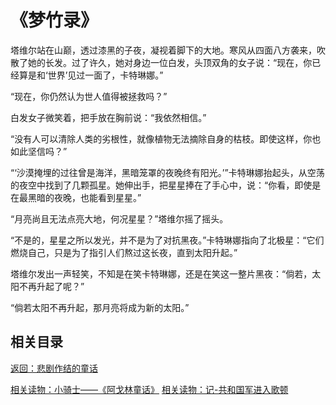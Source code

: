 # 《梦竹录》

塔维尔站在山巅，透过漆黑的子夜，凝视着脚下的大地。寒风从四面八方袭来，吹散了她的长发。过了许久，她对身边一位白发，头顶双角的女子说：“现在，你已经算是和‘世界’见过一面了，卡特琳娜。”

“现在，你仍然认为世人值得被拯救吗？”

白发女子微笑着，把手放在胸前说：“我依然相信。”

“没有人可以清除人类的劣根性，就像植物无法摘除自身的枯枝。即使这样，你也如此坚信吗？”

“‘沙漠掩埋的过往曾是海洋，黑暗笼罩的夜晚终有阳光。’”卡特琳娜抬起头，从空荡的夜空中找到了几颗孤星。她伸出手，把星星捧在了手心中，说：“你看，即使是在最黑暗的夜晚，也能看到星星。”

“月亮尚且无法点亮大地，何况星星？”塔维尔摇了摇头。

“不是的，星星之所以发光，并不是为了对抗黑夜。”卡特琳娜指向了北极星：“它们燃烧自己，只是为了指引人们熬过这长夜，直到太阳升起。”

塔维尔发出一声轻笑，不知是在笑卡特琳娜，还是在笑这一整片黑夜：“倘若，太阳不再升起了呢？”

“倘若太阳不再升起，那月亮将成为新的太阳。”

## 相关目录

[返回：悲剧作结的童话](3.1：悲剧作结的童话.md)

[相关读物：小骑士——《阿戈林童话》](3.2：小骑士——《阿戈林童话》.md)
[相关读物：记-共和国军进入歌顿](3.4：记-共和国军进入歌顿.md)
